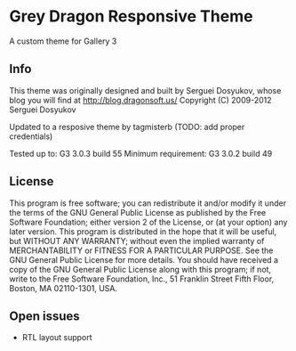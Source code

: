 # Grey Dragon Responsive Theme #

A custom theme for Gallery 3

## Info ##

This theme was originally designed and built by Serguei Dosyukov,
whose blog you will find at http://blog.dragonsoft.us/
Copyright (C) 2009-2012 Serguei Dosyukov

Updated to a resposive theme by tagmisterb (TODO: add proper credentials)

Tested up to: G3 3.0.3 build 55
Minimum requirement: G3 3.0.2 build 49

## License ##

This program is free software; you can redistribute it and/or modify it under
the terms of the GNU General Public License as published by the Free Software
Foundation; either version 2 of the License, or (at your option) any later
version. This program is distributed in the hope that it will be useful, but
WITHOUT ANY WARRANTY; without even the implied warranty of MERCHANTABILITY or
FITNESS FOR A PARTICULAR PURPOSE. See the GNU General Public License for more
details. You should have received a copy of the GNU General Public License
along with this program; if not, write to the Free Software Foundation, Inc.,
51 Franklin Street Fifth Floor, Boston, MA  02110-1301, USA.


## Open issues ##
- RTL layout support